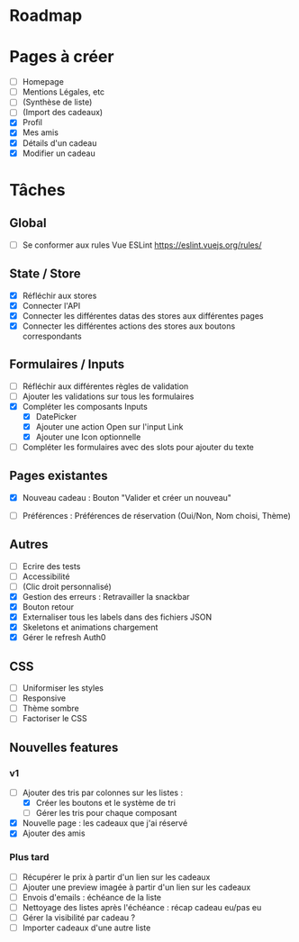 # Roadmap

# Pages à créer

- [ ] Homepage
- [ ] Mentions Légales, etc
- [ ] (Synthèse de liste)
- [ ] (Import des cadeaux)
- [x] Profil
- [x] Mes amis
- [x] Détails d'un cadeau
- [x] Modifier un cadeau

# Tâches

## Global
- [ ] Se conformer aux rules Vue ESLint https://eslint.vuejs.org/rules/

## State / Store
- [x] Réfléchir aux stores
- [x] Connecter l'API
- [x] Connecter les différentes datas des stores aux différentes pages
- [x] Connecter les différentes actions des stores aux boutons correspondants

## Formulaires / Inputs
- [ ] Réfléchir aux différentes règles de validation
- [ ] Ajouter les validations sur tous les formulaires
- [x] Compléter les composants Inputs 
    - [x] DatePicker
    - [x] Ajouter une action Open sur l'input Link
    - [x] Ajouter une Icon optionnelle
- [ ] Compléter les formulaires avec des slots pour ajouter du texte        

## Pages existantes
- [x] Nouveau cadeau : Bouton "Valider et créer un nouveau"
- [ ] Préférences : Préférences de réservation (Oui/Non, Nom choisi, Thème)


## Autres
- [ ] Ecrire des tests
- [ ] Accessibilité
- [ ] (Clic droit personnalisé)
- [x] Gestion des erreurs : Retravailler la snackbar
- [x] Bouton retour
- [x] Externaliser tous les labels dans des fichiers JSON
- [x] Skeletons et animations chargement
- [x] Gérer le refresh Auth0

## CSS
- [ ] Uniformiser les styles
- [ ] Responsive
- [ ] Thème sombre
- [ ] Factoriser le CSS

## Nouvelles features 

### v1
- [ ] Ajouter des tris par colonnes sur les listes :
    - [x] Créer les boutons et le système de tri
    - [ ] Gérer les tris pour chaque composant 
- [x] Nouvelle page : les cadeaux que j'ai réservé
- [x] Ajouter des amis

### Plus tard
- [ ] Récupérer le prix à partir d'un lien sur les cadeaux
- [ ] Ajouter une preview imagée à partir d'un lien sur les cadeaux
- [ ] Envois d'emails : échéance de la liste
- [ ] Nettoyage des listes après l'échéance : récap cadeau eu/pas eu
- [ ] Gérer la visibilité par cadeau ?
- [ ] Importer cadeaux d'une autre liste
